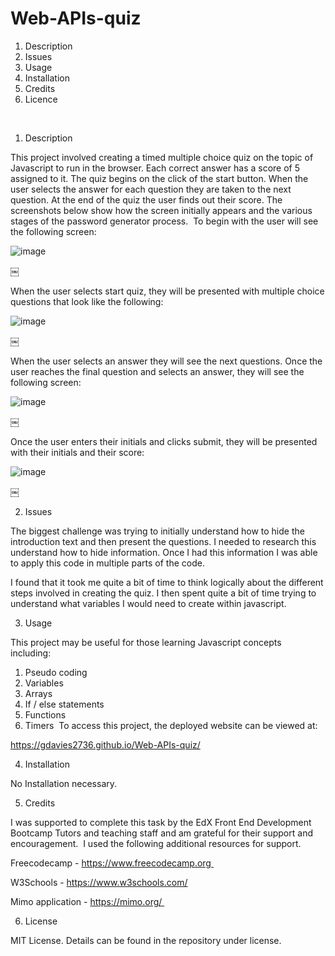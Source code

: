 # Web-APIs-quiz

1. Description 
2. Issues 
3. Usage 
4. Installation 
5. Credits 
6. Licence

<br>


1. Description

This project involved creating a timed multiple choice quiz on the topic of Javascript to run in the browser. Each correct answer has a score of 5 assigned to it. The quiz begins on the click of the start button. When the user selects the answer for each question they are taken to the next question. At the end of the quiz the user finds out their score.
The screenshots below show how the screen initially appears and the various stages of the password generator process. 
To begin with the user will see the following screen:


![image](https://github.com/gdavies2736/Web-APIs-quiz/assets/89836987/99059a29-c749-4559-8ffa-c2cc36fdf120)

￼

When the user selects start quiz, they will be presented with multiple choice questions that look like the following:



![image](https://github.com/gdavies2736/Web-APIs-quiz/assets/89836987/deb5ce96-924e-4cea-b99a-aa786c4e984e)


￼

When the user selects an answer they will see the next questions. 
Once the user reaches the final question and selects an answer, they will see the following screen:



![image](https://github.com/gdavies2736/Web-APIs-quiz/assets/89836987/2c0cf1d7-9bb4-4a9a-8000-85b9154f7e18)



￼

Once the user enters their initials and clicks submit, they will be presented with their initials and their score:




![image](https://github.com/gdavies2736/Web-APIs-quiz/assets/89836987/51e828f2-a048-4ec4-a307-3246403a1ab7)


￼


2. Issues


The biggest challenge was trying to initially understand how to hide the introduction text and then present the questions. I needed to research this understand how to hide information. Once I had this information I was able to apply this code in multiple parts of the code. 

I  found that it took me quite a bit of time to think logically about the different steps involved in creating the quiz. I then spent quite a bit of time trying to understand what variables I would need to create within javascript. 





3. Usage

This project may be useful for those learning Javascript concepts including: 
1. Pseudo coding 
2. Variables 
3. Arrays 
4. If / else statements 
5. Functions
6. Timers 
To access this project, the deployed website can be viewed at:

https://gdavies2736.github.io/Web-APIs-quiz/



 


4. Installation

   
No Installation necessary.






5. Credits


I was supported to complete this task by the EdX Front End Development Bootcamp Tutors and teaching staff and am grateful for their support and encouragement. 
I used the following additional resources for support. 

Freecodecamp - https://www.freecodecamp.org 

W3Schools - https://www.w3schools.com/

Mimo application - https://mimo.org/ 





6. License

   
MIT License. Details can be found in the repository under license.

